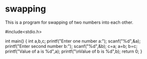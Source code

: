 # swapping
This is a program for swapping of two numbers into each other.


#include<stdio.h>

int main()
{
    int a,b,c;
    printf("Enter one number a:");
    scanf("%d",&a);
    printf("Enter second number b:");
    scanf("%d",&b);
    c=a;
    a=b;
    b=c;
    printf("Value of a is %d",a);
    printf("\nValue of b is %d",b);
    return 0;
}
